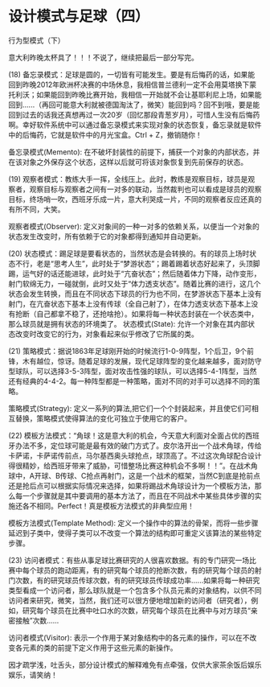# 设计模式与足球（四）

行为型模式（下）

意大利昨晚太杯具了！！！不说了，继续把最后一部分写完。

(18) 备忘录模式：足球是圆的，一切皆有可能发生。要是有后悔药的话，如果能回到昨晚2012年欧洲杯决赛的中场休息，我相信普兰德利一定不会用莫塔换下蒙托利沃；如果能回到昨晚比赛开始，我相信一开始就不会让基耶利尼上场，如果能回到......（再回可能意大利就被德国淘汰了，微笑）能回到吗？回不到哦，要是能回到过去的话我还真想再过一次20岁（回忆那段青葱岁月），可惜人生没有后悔药啊。幸好软件系统中可以通过备忘录模式来实现对象的状态恢复，备忘录就是软件中的后悔药，它就是软件中的月光宝盒。Ctrl + Z，撤销随你！

备忘录模式(Memento): 在不破坏封装性的前提下，捕获一个对象的内部状态，并在该对象之外保存这个状态，这样以后就可将该对象恢复到先前保存的状态。
 
(19) 观察者模式：教练大手一挥，全线压上。此时，教练是观察目标，球员是观察者，观察目标与观察者之间有一对多的联动，当然裁判也可以看成是球员的观察目标，终场哨一吹，西班牙乐成一片，意大利哭成一片，不同的观察者反应还真的有所不同，大笑。

观察者模式(Observer): 定义对象间的一种一对多的依赖关系，以便当一个对象的状态发生改变时，所有依赖于它的对象都得到通知并自动更新。
 
(20) 状态模式：踢足球是要看状态的，当然状态是会转换的。有的球员上场时状态不行，老是“思考人生”，此时处于“梦游状态”；踢着踢着状态好起来了，头顶脚踢，运气好的话还能进球，此时处于“亢奋状态”；然后随着体力下降，动作变形，射门软绵无力，一碰就倒，此时又处于“体力透支状态”。随着比赛的进行，这几个状态会发生转换，而且在不同状态下球员的行为也不同，在梦游状态下基本上没有射门，在亢奋状态下基本上没有传球（全自己射了），在体力透支状态下基本上没有抢断（自己都拿不稳了，还抢啥抢）。如果将每一种状态封装在一个状态类中，那么球员就是拥有状态的环境类了。
       状态模式(State): 允许一个对象在其内部状态改变时改变它的行为，对象看起来似乎修改了它所属的类。
 

(21) 策略模式：据说1863年足球刚开始的时候流行1-0-9阵型，1个后卫，9个前锋，木有越位，惊讶。随着足球的发展，现代足球阵型的变化越来越多，面对防守型球队，可以选择3-5-3阵型，面对攻击性强的球队，可以选择5-4-1阵型，当然还有经典的4-4-2。每一种阵型都是一种策略，面对不同的对手可以选择不同的策略。

策略模式(Strategy): 定义一系列的算法,把它们一个个封装起来，并且使它们可相互替换，策略模式使得算法的变化可独立于使用它的客户。
 
(22) 模板方法模式：“角球！这是意大利的机会，今天意大利面对全面占优的西班牙办法不多，定位球可能是最有效的破门方式了。皮尔洛开出一个战术角球，传给卡萨诺，卡萨诺传前点，马尔基西奥头球抢点，球顶高了。不过这次角球配合设计得很精妙，给西班牙带来了威胁，可惜整场比赛这种机会不多啊！！”。在战术角球中，A开球、B传球、C抢点再射门，这是一个战术的框架，当然C到底是抢前点还是抢后点可以根据实际情况来选择，如果将踢战术角球设计为一个模板方法，那么每一个步骤就是其中要调用的基本方法了，而且在不同战术中某些具体步骤的实施还各不相同。Perfect！真是模板方法模式的非典型应用！

模板方法模式(Template Method): 定义一个操作中的算法的骨架，而将一些步骤延迟到子类中，使得子类可以不改变一个算法的结构即可重定义该算法的某些特定步骤。
 
(23) 访问者模式：有些从事足球比赛研究的人很喜欢数据。有的专门研究一场比赛中每个球员的跑动距离，有的研究每个球员的抢断次数，有的研究每个球员的射门次数，有的研究球员传球次数，有的研究球员传球成功率......如果将每一种研究类型看成一个访问者，那么球队就是一个包含多个队员元素的对象结构，以供不同访问者来研究，微笑，当然，我们还可以很方便地增加新的访问者（研究者），例如，研究每个球员在比赛中吐口水的次数，研究每个球员在比赛中与对方球员“亲密接触”次数......

访问者模式(Visitor): 表示一个作用于某对象结构中的各元素的操作，可以在不改变各元素的类的前提下定义作用于这些元素的新操作。
 
因才疏学浅，吐舌头，部分设计模式的解释难免有点牵强，仅供大家茶余饭后娱乐娱乐，请笑纳！